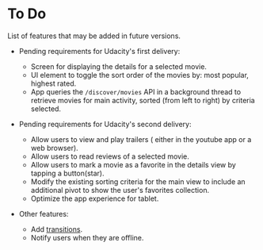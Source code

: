 # To Do

List of features that may be added in future versions.

* Pending requirements for Udacity's first delivery:
    - Screen for displaying the details for a selected movie.
    - UI element to toggle the sort order of the movies by: most popular,
      highest rated.
    - App queries the `/discover/movies` API in a background thread to retrieve
      movies for main activity, sorted (from left to right) by criteria selected.

* Pending requirements for Udacity's second delivery:
    - Allow users to view and play trailers ( either in the youtube app or a web browser).
    - Allow users to read reviews of a selected movie.
    - Allow users to mark a movie as a favorite in the details view by tapping a
      button(star).
    - Modify the existing sorting criteria for the main view to include an
      additional pivot to show the user's favorites collection.
    - Optimize the app experience for tablet.

* Other features:
    - Add [transitions](https://developer.android.com/training/material/animations.html#Transitions).
    - Notify users when they are offline.
